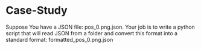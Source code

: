 # Case-Study
Suppose You have a JSON file: pos_0.png.json. Your job is to write a python script that will read JSON from a folder and convert this format into a standard format: formatted_pos_0.png.json
